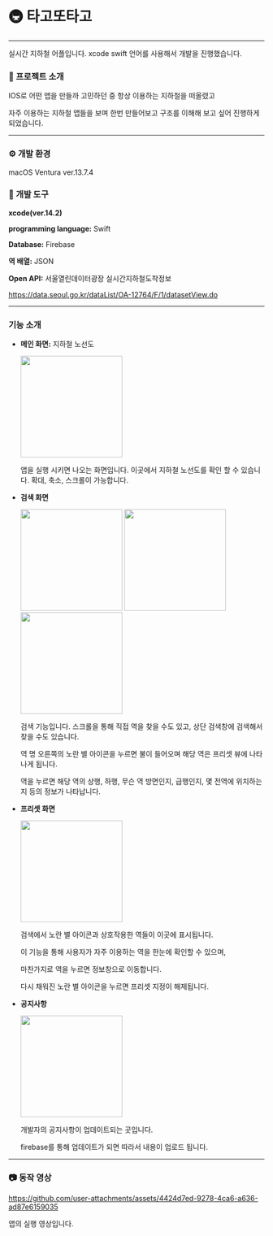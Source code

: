 # 🚇 타고또타고
---
실시간 지하철 어플입니다. xcode swift 언어를 사용해서 개발을 진행했습니다.
### 📖 프로젝트 소개
IOS로 어떤 앱을 만들까 고민하던 중 항상 이용하는 지하철을 떠올렸고

자주 이용하는 지하철 앱들을 보며 한번 만들어보고 구조를 이해해 보고 싶어 진행하게 되었습니다.
***
### ⚙️ 개발 환경
macOS Ventura ver.13.7.4
### 🔨 개발 도구
**xcode(ver.14.2)**

**programming language:** Swift

**Database:** Firebase

**역 배열:** JSON

**Open API:** 서울열린데이터광장 실시간지하철도착정보 

https://data.seoul.go.kr/dataList/OA-12764/F/1/datasetView.do
***
### 기능 소개


+ **메인 화면:** 지하철 노선도

  <img src="https://github.com/user-attachments/assets/00d255df-c8c4-4520-9932-f6a425279ee4" width="200">

  앱을 실행 시키면 나오는 화면입니다. 이곳에서 지하철 노선도를 확인 할 수 있습니다. 확대, 축소, 스크롤이 가능합니다.

+ **검색 화면**

  <img src="https://github.com/user-attachments/assets/317dcade-2812-4d6d-a05e-4bc12e6ba7e3" width="200"> <img src="https://github.com/user-attachments/assets/ac4dd377-f32b-4d61-863a-2d8a6c8fac5f" width="200"> <img src="https://github.com/user-attachments/assets/116d4d39-40a0-42f6-974f-a91255e85c80" width="200">

  검색 기능입니다. 스크롤을 통해 직접 역을 찾을 수도 있고, 상단 검색창에 검색해서 찾을 수도 있습니다.

  역 명 오른쪽의 노란 별 아이콘을 누르면 불이 들어오며 해당 역은 프리셋 뷰에 나타나게 됩니다.

  역을 누르면 해당 역의 상행, 하행, 무슨 역 방면인지, 급행인지, 몇 전역에 위치하는지 등의 정보가 나타납니다.

+ **프리셋 화면**

  <img src="https://github.com/user-attachments/assets/0654645c-247b-4f4d-a3a3-905f590eb8b9" width="200">

  검색에서 노란 별 아이콘과 상호작용한 역들이 이곳에 표시됩니다.
  
  이 기능을 통해 사용자가 자주 이용하는 역을 한눈에 확인할 수 있으며,

  마찬가지로 역을 누르면 정보창으로 이동합니다.

  다시 채워진 노란 별 아이콘을 누르면 프리셋 지정이 해제됩니다.

+ **공지사항**

  <img src="https://github.com/user-attachments/assets/67ccba9f-16d3-4b1c-bf13-5fac0f7ddb7a" width="200">

  개발자의 공지사항이 업데이트되는 곳입니다.

  firebase를 통해 업데이트가 되면 따라서 내용이 업로드 됩니다.

***
  
### 📷 동작 영상

https://github.com/user-attachments/assets/4424d7ed-9278-4ca6-a636-ad87e6159035

앱의 실행 영상입니다.  
